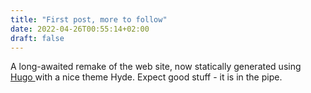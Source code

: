 ```yaml
---
title: "First post, more to follow"
date: 2022-04-26T00:55:14+02:00
draft: false
---
```


A long-awaited remake of the web site, now statically generated using [Hugo ](https://gohugo.io/) with a nice theme Hyde. Expect good stuff - it is in the pipe.
